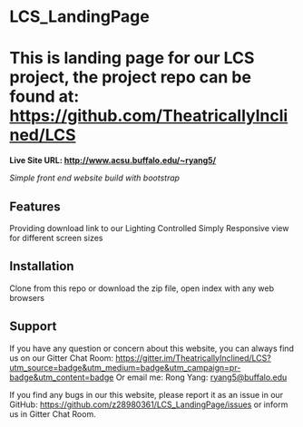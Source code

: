 # LCS_LandingPage
# This is landing page for our LCS project, the project repo can be found at: https://github.com/TheatricallyInclined/LCS

**Live Site URL: http://www.acsu.buffalo.edu/~ryang5/**

*Simple front end website build with bootstrap*

Features
--------
Providing download link to our Lighting Controlled Simply
Responsive view for different screen sizes

Installation
------------
Clone from this repo or download the zip file, open index with any web browsers

Support
-------
If you have any question or concern about this website, you can always find us on our Gitter Chat Room:  https://gitter.im/TheatricallyInclined/LCS?utm_source=badge&utm_medium=badge&utm_campaign=pr-badge&utm_content=badge
Or email me:
Rong Yang: ryang5@buffalo.edu

If you find any bugs in our this website, please report it as an issue in our GitHub: https://github.com/z28980361/LCS_LandingPage/issues or inform us in Gitter Chat Room.
